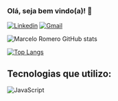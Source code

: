 ### Olá, seja bem vindo(a)! 👋

[![Linkedin](https://img.shields.io/badge/LinkedIn-0077B5?style=for-the-badge&logo=linkedin&logoColor=white)](https://www.linkedin.com/in/marcelo-romero-1a6097289/) [![Gmail](https://img.shields.io/badge/Gmail-D14836?style=for-the-badge&logo=gmail&logoColor=white)](https://mail.google.com/mail/u/1/#sent)


![Marcelo Romero GitHub stats](https://github-readme-stats.vercel.app/api?username=marceloromerodolzam&show_icons=true&theme=radical)

[![Top Langs](https://github-readme-stats.vercel.app/api/top-langs/?username=marceloromerodolzam&layout=donut)](https://github.com/marceloromerodolzam/github-readme-stats)

## Tecnologias que utilizo:

![JavaScript](https://img.shields.io/badge/JavaScript-F7DF1E?style=for-the-badge&logo=javascript&logoColor=black)
